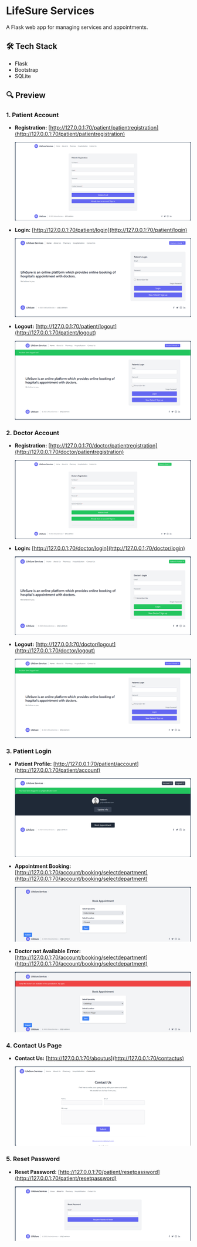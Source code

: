 # LifeSure Services

A Flask web app for managing services and appointments.

## 🛠️ Tech Stack
- Flask
- Bootstrap
- SQLite

## 🔍 Preview

### 1. Patient Account

- **Registration:** [http://127.0.0.1:70/patient/patientregistration](http://127.0.0.1:70/patient/patientregistration)

  ![Patient Registration](assets/patient_registration.png)

- **Login:** [http://127.0.0.1:70/patient/login](http://127.0.0.1:70/patient/login)

  ![Patient Login](assets/patient_login.png)

- **Logout:** [http://127.0.0.1:70/patient/logout](http://127.0.0.1:70/patient/logout)

  ![Patient Logout](assets/patient_logout.png)


### 2. Doctor Account

- **Registration:** [http://127.0.0.1:70/doctor/patientregistration](http://127.0.0.1:70/doctor/patientregistration)

  ![Doctor Registration](assets/doctor_registration.png)

- **Login:** [http://127.0.0.1:70/doctor/login](http://127.0.0.1:70/doctor/login)

  ![Doctor Login](assets/doctor_login.png)

- **Logout:** [http://127.0.0.1:70/doctor/logout](http://127.0.0.1:70/doctor/logout)

  ![Doctor Logout](assets/doctor_logout.png)


### 3. Patient Login

- **Patient Profile:** [http://127.0.0.1:70/patient/account](http://127.0.0.1:70/patient/account)

  ![patient_profile](assets/patient_profile.png)

- **Appointment Booking:** [http://127.0.0.1:70/account/booking/selectdepartment](http://127.0.0.1:70/account/booking/selectdepartment)

  ![Appointment Booking](assets/appointment_booking.png)

- **Doctor not Available Error:** [http://127.0.0.1:70/account/booking/selectdepartment](http://127.0.0.1:70/account/booking/selectdepartment)

  ![Doctor not available](assets/doctor_not_available.png)



### 4. Contact Us Page

- **Contact Us:** [http://127.0.0.1:70/aboutus](http://127.0.0.1:70/contactus)

  ![contact us](assets/contact_us.png)



### 5. Reset Password

- **Reset Password:** [http://127.0.0.1:70/patient/resetpassword](http://127.0.0.1:70/patient/resetpassword)

  ![reset_password](assets/reset_password.png)

